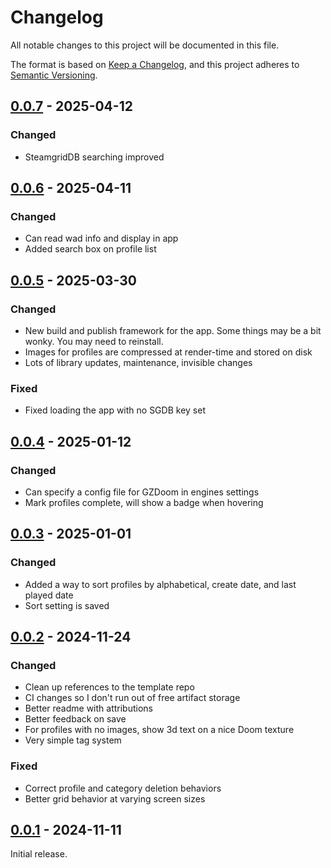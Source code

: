 # Changelog

All notable changes to this project will be documented in this file.

The format is based on [Keep a Changelog](https://keepachangelog.com/en/1.0.0/),
and this project adheres to [Semantic Versioning](https://semver.org/spec/v2.0.0.html).

<!--
## [0.0.0] - YYYY-MM-DD

### Changed

### Fixed

-->

## [0.0.7] - 2025-04-12

### Changed

- SteamgridDB searching improved


## [0.0.6] - 2025-04-11

### Changed

- Can read wad info and display in app
- Added search box on profile list

## [0.0.5] - 2025-03-30

### Changed

- New build and publish framework for the app. Some things may be a bit wonky. You may need to reinstall.
- Images for profiles are compressed at render-time and stored on disk
- Lots of library updates, maintenance, invisible changes

### Fixed

- Fixed loading the app with no SGDB key set

<!-- ## Unreleased -->

## [0.0.4] - 2025-01-12

### Changed

- Can specify a config file for GZDoom in engines settings
- Mark profiles complete, will show a badge when hovering

## [0.0.3] - 2025-01-01

### Changed

- Added a way to sort profiles by alphabetical, create date, and last played date
- Sort setting is saved

## [0.0.2] - 2024-11-24

### Changed

- Clean up references to the template repo
- CI changes so I don't run out of free artifact storage
- Better readme with attributions
- Better feedback on save
- For profiles with no images, show 3d text on a nice Doom texture
- Very simple tag system

### Fixed

- Correct profile and category deletion behaviors
- Better grid behavior at varying screen sizes

## [0.0.1] - 2024-11-11

Initial release.

[0.0.7]: https://github.com/nathonius/phobos-launcher/compare/0.0.6...0.0.7
[0.0.6]: https://github.com/nathonius/phobos-launcher/compare/0.0.5...0.0.6
[0.0.5]: https://github.com/nathonius/phobos-launcher/compare/0.0.4...0.0.5
[0.0.4]: https://github.com/nathonius/phobos-launcher/compare/0.0.3...0.0.4
[0.0.3]: https://github.com/nathonius/phobos-launcher/compare/0.0.2...0.0.3
[0.0.2]: https://github.com/nathonius/phobos-launcher/compare/0.0.1...0.0.2
[0.0.1]: https://github.com/nathonius/phobos-launcher/releases/tag/0.1.0
